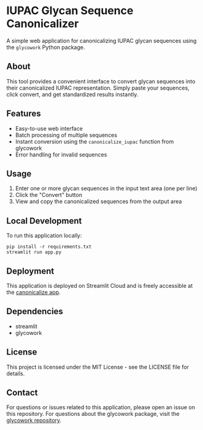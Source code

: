 # IUPAC Glycan Sequence Canonicalizer

A simple web application for canonicalizing IUPAC glycan sequences using the `glycowork` Python package.

## About

This tool provides a convenient interface to convert glycan sequences into their canonicalized IUPAC representation. Simply paste your sequences, click convert, and get standardized results instantly.

## Features

- Easy-to-use web interface
- Batch processing of multiple sequences
- Instant conversion using the `canonicalize_iupac` function from glycowork
- Error handling for invalid sequences

## Usage

1. Enter one or more glycan sequences in the input text area (one per line)
2. Click the "Convert" button
3. View and copy the canonicalized sequences from the output area

## Local Development

To run this application locally:

```
pip install -r requirements.txt
streamlit run app.py
```

## Deployment

This application is deployed on Streamlit Cloud and is freely accessible at the [canonicalize app](https://canonicalize.streamlit.app/).

## Dependencies

- streamlit
- glycowork

## License

This project is licensed under the MIT License - see the LICENSE file for details.

## Contact

For questions or issues related to this application, please open an issue on this repository.
For questions about the glycowork package, visit the [glycowork repository](https://github.com/BojarLab/glycowork).